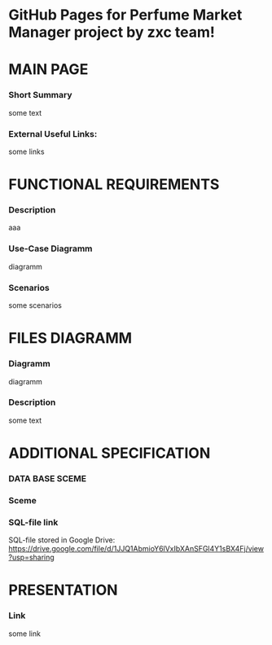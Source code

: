 # GitHub Pages for Perfume Market Manager project by zxc team!

# MAIN PAGE

### Short Summary

some text

### External Useful Links:

some links

# FUNCTIONAL REQUIREMENTS

### Description

aaa

### Use-Case Diagramm

diagramm

### Scenarios

some scenarios

# FILES DIAGRAMM

### Diagramm

diagramm

### Description

some text

# ADDITIONAL SPECIFICATION

### DATA BASE SCEME

### Sceme



### SQL-file link

SQL-file stored in Google Drive: https://drive.google.com/file/d/1JJQ1AbmioY6lVxIbXAnSFGl4Y1sBX4Fj/view?usp=sharing

# PRESENTATION

### Link

some link

